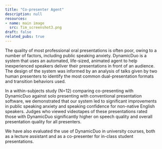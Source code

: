 ```yaml
---
title: "Co-presenter Agent"
description: null
resources:
- name: main image
  src: Tim_screenshot3.png
draft: false
related_pubs: true
---
```


The quality of most professional oral presentations is often poor, owing to a number of factors, including public speaking anxiety.
DynamicDuo is a system that uses an automated, life-sized, animated agent to help inexperienced speakers deliver their presentations in front of an audience.
The design of the system was informed by an analysis of talks given by two human presenters to identify the most common dual-presentation formats and transition behaviors used. 

In a within-subjects study (N=12) comparing co-presenting with DynamicDuo against solo presenting with conventional presentation software,
we demonstrated that our system led to significant improvements in public speaking anxiety and speaking confidence for non-native English speakers.
Judges who viewed videotapes of these presentations rated those with DynamicDuo significantly higher on speech quality and overall presentation quality for all presenters.

We have also evaluated the use of DynamicDuo in university courses, both as a lecture assistant and as a co-presenter for
in-class student presentations.

